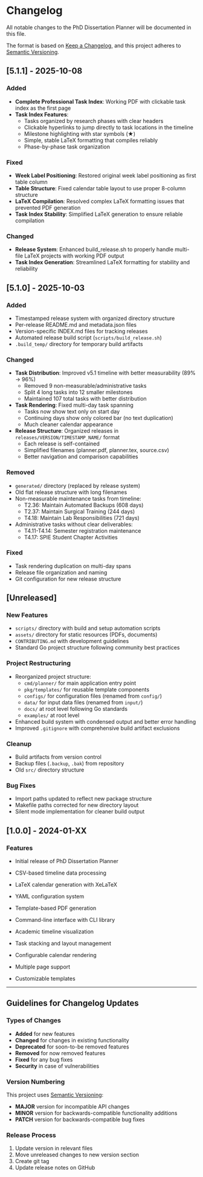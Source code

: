 # Changelog

All notable changes to the PhD Dissertation Planner will be documented in this file.

The format is based on [Keep a Changelog](https://keepachangelog.com/en/1.0.0/),
and this project adheres to [Semantic Versioning](https://semver.org/spec/v2.0.0.html).

## [5.1.1] - 2025-10-08

### Added

- **Complete Professional Task Index**: Working PDF with clickable task index as the first page
- **Task Index Features**:
  - Tasks organized by research phases with clear headers
  - Clickable hyperlinks to jump directly to task locations in the timeline
  - Milestone highlighting with star symbols (★)
  - Simple, stable LaTeX formatting that compiles reliably
  - Phase-by-phase task organization

### Fixed

- **Week Label Positioning**: Restored original week label positioning as first table column
- **Table Structure**: Fixed calendar table layout to use proper 8-column structure
- **LaTeX Compilation**: Resolved complex LaTeX formatting issues that prevented PDF generation
- **Task Index Stability**: Simplified LaTeX generation to ensure reliable compilation

### Changed

- **Release System**: Enhanced build_release.sh to properly handle multi-file LaTeX projects with working PDF output
- **Task Index Generation**: Streamlined LaTeX formatting for stability and reliability

## [5.1.0] - 2025-10-03

### Added

- Timestamped release system with organized directory structure
- Per-release README.md and metadata.json files
- Version-specific INDEX.md files for tracking releases
- Automated release build script (`scripts/build_release.sh`)
- `.build_temp/` directory for temporary build artifacts

### Changed

- **Task Distribution**: Improved v5.1 timeline with better measurability (89% → 96%)
  - Removed 9 non-measurable/administrative tasks
  - Split 4 long tasks into 12 smaller milestones
  - Maintained 107 total tasks with better distribution
- **Task Rendering**: Fixed multi-day task spanning
  - Tasks now show text only on start day
  - Continuing days show only colored bar (no text duplication)
  - Much cleaner calendar appearance
- **Release Structure**: Organized releases in `releases/VERSION/TIMESTAMP_NAME/` format
  - Each release is self-contained
  - Simplified filenames (planner.pdf, planner.tex, source.csv)
  - Better navigation and comparison capabilities

### Removed

- `generated/` directory (replaced by release system)
- Old flat release structure with long filenames
- Non-measurable maintenance tasks from timeline:
  - T2.36: Maintain Automated Backups (608 days)
  - T2.37: Maintain Surgical Training (244 days)
  - T4.18: Maintain Lab Responsibilities (721 days)
- Administrative tasks without clear deliverables:
  - T4.11-T4.14: Semester registration maintenance
  - T4.17: SPIE Student Chapter Activities

### Fixed

- Task rendering duplication on multi-day spans
- Release file organization and naming
- Git configuration for new release structure

## [Unreleased]

### New Features

- `scripts/` directory with build and setup automation scripts
- `assets/` directory for static resources (PDFs, documents)
- `CONTRIBUTING.md` with development guidelines
- Standard Go project structure following community best practices

### Project Restructuring

- Reorganized project structure:
  - `cmd/planner/` for main application entry point
  - `pkg/templates/` for reusable template components
  - `configs/` for configuration files (renamed from `config/`)
  - `data/` for input data files (renamed from `input/`)
  - `docs/` at root level following Go standards
  - `examples/` at root level
- Enhanced build system with condensed output and better error handling
- Improved `.gitignore` with comprehensive build artifact exclusions

### Cleanup

- Build artifacts from version control
- Backup files (`.backup`, `.bak`) from repository
- Old `src/` directory structure

### Bug Fixes

- Import paths updated to reflect new package structure
- Makefile paths corrected for new directory layout
- Silent mode implementation for cleaner build output

## [1.0.0] - 2024-01-XX

### Features

- Initial release of PhD Dissertation Planner
- CSV-based timeline data processing
- LaTeX calendar generation with XeLaTeX
- YAML configuration system
- Template-based PDF generation
- Command-line interface with CLI library

- Academic timeline visualization
- Task stacking and layout management
- Configurable calendar rendering
- Multiple page support
- Customizable templates

---

## Guidelines for Changelog Updates

### Types of Changes

- **Added** for new features
- **Changed** for changes in existing functionality
- **Deprecated** for soon-to-be removed features
- **Removed** for now removed features
- **Fixed** for any bug fixes
- **Security** in case of vulnerabilities

### Version Numbering

This project uses [Semantic Versioning](https://semver.org/):

- **MAJOR** version for incompatible API changes
- **MINOR** version for backwards-compatible functionality additions
- **PATCH** version for backwards-compatible bug fixes

### Release Process

1. Update version in relevant files
2. Move unreleased changes to new version section
3. Create git tag
4. Update release notes on GitHub
